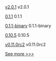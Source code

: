 
[v2.0.1](https://github.com/hyperledger/aries-framework-swift/releases/tag/v2.0.1) v2.0.1

[0.1.1](https://github.com/hyperledger/aries-uniffi-wrappers/releases/tag/0.1.1) 0.1.1

[0.1.1-binary](https://github.com/hyperledger/aries-uniffi-wrappers/releases/tag/0.1.1-binary) 0.1.1-binary

[0.10.5](https://github.com/hyperledger/aries-cloudagent-python/releases/tag/0.10.5) 0.10.5

[v0.11.0rc2](https://github.com/hyperledger/aries-acapy-docs/releases/tag/v0.11.0rc2) v0.11.0rc2


[See more >>>](https://start-here.hyperledger.org/releases)
